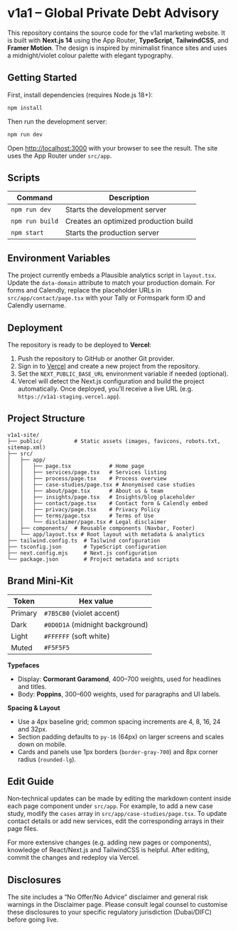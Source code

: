 # v1a1 – Global Private Debt Advisory

This repository contains the source code for the v1a1 marketing website. It is built with **Next.js 14** using the App Router, **TypeScript**, **TailwindCSS**, and **Framer Motion**. The design is inspired by minimalist finance sites and uses a midnight/violet colour palette with elegant typography.

## Getting Started

First, install dependencies (requires Node.js 18+):

```bash
npm install
```

Then run the development server:

```bash
npm run dev
```

Open [http://localhost:3000](http://localhost:3000) with your browser to see the result. The site uses the App Router under `src/app`.

## Scripts

| Command       | Description                           |
|---------------|---------------------------------------|
| `npm run dev` | Starts the development server         |
| `npm run build` | Creates an optimized production build |
| `npm start`   | Starts the production server          |

## Environment Variables

The project currently embeds a Plausible analytics script in `layout.tsx`. Update the `data-domain` attribute to match your production domain. For forms and Calendly, replace the placeholder URLs in `src/app/contact/page.tsx` with your Tally or Formspark form ID and Calendly username.

## Deployment

The repository is ready to be deployed to **Vercel**:

1. Push the repository to GitHub or another Git provider.
2. Sign in to [Vercel](https://vercel.com) and create a new project from the repository.
3. Set the `NEXT_PUBLIC_BASE_URL` environment variable if needed (optional).
4. Vercel will detect the Next.js configuration and build the project automatically. Once deployed, you’ll receive a live URL (e.g. `https://v1a1-staging.vercel.app`).

## Project Structure

```
v1a1-site/
├── public/          # Static assets (images, favicons, robots.txt, sitemap.xml)
├── src/
│   ├── app/
│   │   ├── page.tsx            # Home page
│   │   ├── services/page.tsx   # Services listing
│   │   ├── process/page.tsx    # Process overview
│   │   ├── case-studies/page.tsx # Anonymised case studies
│   │   ├── about/page.tsx      # About us & team
│   │   ├── insights/page.tsx   # Insights/blog placeholder
│   │   ├── contact/page.tsx    # Contact form & Calendly embed
│   │   ├── privacy/page.tsx    # Privacy Policy
│   │   ├── terms/page.tsx      # Terms of Use
│   │   └── disclaimer/page.tsx # Legal disclaimer
│   ├── components/  # Reusable components (Navbar, Footer)
│   └── app/layout.tsx # Root layout with metadata & analytics
├── tailwind.config.ts  # Tailwind configuration
├── tsconfig.json       # TypeScript configuration
├── next.config.mjs     # Next.js configuration
└── package.json        # Project metadata and scripts
```

## Brand Mini‑Kit

| Token       | Hex value |
|-------------|-----------|
| Primary     | `#7B5CB0` (violet accent) |
| Dark        | `#0D0D1A` (midnight background) |
| Light       | `#FFFFFF` (soft white) |
| Muted       | `#F5F5F5` |

**Typefaces**

- Display: **Cormorant Garamond**, 400–700 weights, used for headlines and titles.
- Body: **Poppins**, 300–600 weights, used for paragraphs and UI labels.

**Spacing & Layout**

- Use a 4px baseline grid; common spacing increments are 4, 8, 16, 24 and 32px.
- Section padding defaults to `py-16` (64px) on larger screens and scales down on mobile.
- Cards and panels use 1px borders (`border-gray-700`) and 8px corner radius (`rounded-lg`).

## Edit Guide

Non‑technical updates can be made by editing the markdown content inside each page component under `src/app`. For example, to add a new case study, modify the `cases` array in `src/app/case-studies/page.tsx`. To update contact details or add new services, edit the corresponding arrays in their page files.

For more extensive changes (e.g. adding new pages or components), knowledge of React/Next.js and TailwindCSS is helpful. After editing, commit the changes and redeploy via Vercel.

## Disclosures

The site includes a “No Offer/No Advice” disclaimer and general risk warnings in the Disclaimer page. Please consult legal counsel to customise these disclosures to your specific regulatory jurisdiction (Dubai/DIFC) before going live.